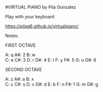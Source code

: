 #VIRTUAL PIANO by Pila Gonzalez

Play with your keyboard

https://pilag6.github.io/virtualpiano/


Notes:

FIRST OCTAVE

A: q    A#: 2
B: w    
C: e    C#: 3
D: r    D#: 4
E: t
F: y    F#: 5
G: u    G#: 6

SECOND OCTAVE

A: z    A#: a
B: x    
C: c    C#: s
D: v    D#: d
E: b
F: n    F#: f
G: m    G#: g
